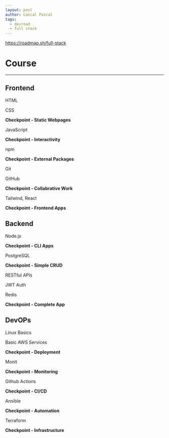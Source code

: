 ```yaml
---
layout: post
author: Cascal Pascal
tags:
  - devroad
  - full stack
---
```


https://roadmap.sh/full-stack

# Course

---

## Frontend

HTML

CSS

**Checkpoint - Static Webpages**

JavaScript

**Checkpoint - Interactivity**

npm

**Checkpoint - External Packages**

Git

GitHub

**Checkpoint - Collabrative Work**

Tailwind, React

**Checkpoint - Frontend Apps**

## Backend

Node.js

**Checkpoint - CLI Apps**

PostgreSQL

**Checkpoint - Simple CRUD**

RESTful APIs

JWT Auth

Redis

**Checkpoint - Complete App**

## DevOPs

Linux Basics

Basic AWS Services

**Checkpoint - Deployment**

Monit

**Checkpoint - Monitoring**

Github Actions

**Checkpoint - CI/CD**

Ansible

**Checkpoint - Automation**

Terraform

**Checkpoint - Infrastructure**
